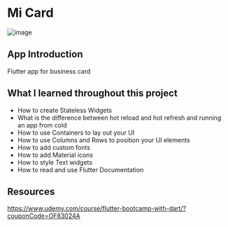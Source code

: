 # Mi Card
![image](https://github.com/user-attachments/assets/22f55a52-635f-4cc9-9901-bc5c9704eec5)


## App Introduction

Flutter app for business card

## What I learned throughout this project

* How to create Stateless Widgets
* What is the difference between hot reload and hot refresh and running an app from cold
* How to use Containers to lay out your UI
* How to use Columns and Rows to position your UI elements
* How to add custom fonts
* How to add Material icons
* How to style Text widgets
* How to read and use Flutter Documentation

## Resources
https://www.udemy.com/course/flutter-bootcamp-with-dart/?couponCode=OF83024A
